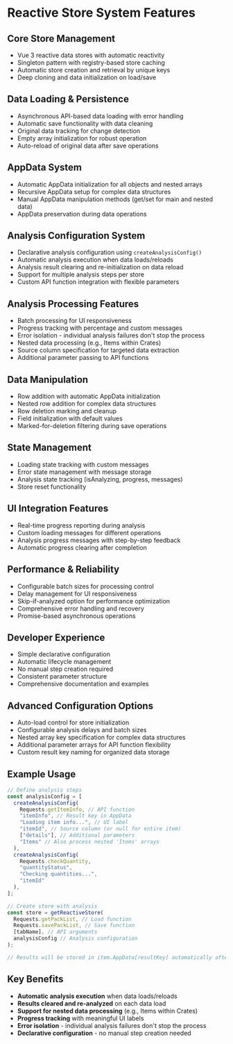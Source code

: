 # Reactive Store System Features

## Core Store Management

- Vue 3 reactive data stores with automatic reactivity
- Singleton pattern with registry-based store caching
- Automatic store creation and retrieval by unique keys
- Deep cloning and data initialization on load/save

## Data Loading & Persistence

- Asynchronous API-based data loading with error handling
- Automatic save functionality with data cleaning
- Original data tracking for change detection
- Empty array initialization for robust operation
- Auto-reload of original data after save operations

## AppData System

- Automatic AppData initialization for all objects and nested arrays
- Recursive AppData setup for complex data structures
- Manual AppData manipulation methods (get/set for main and nested data)
- AppData preservation during data operations

## Analysis Configuration System

- Declarative analysis configuration using `createAnalysisConfig()`
- Automatic analysis execution when data loads/reloads
- Analysis result clearing and re-initialization on data reload
- Support for multiple analysis steps per store
- Custom API function integration with flexible parameters

## Analysis Processing Features

- Batch processing for UI responsiveness
- Progress tracking with percentage and custom messages
- Error isolation - individual analysis failures don't stop the process
- Nested data processing (e.g., Items within Crates)
- Source column specification for targeted data extraction
- Additional parameter passing to API functions

## Data Manipulation

- Row addition with automatic AppData initialization
- Nested row addition for complex data structures
- Row deletion marking and cleanup
- Field initialization with default values
- Marked-for-deletion filtering during save operations

## State Management

- Loading state tracking with custom messages
- Error state management with message storage
- Analysis state tracking (isAnalyzing, progress, messages)
- Store reset functionality

## UI Integration Features

- Real-time progress reporting during analysis
- Custom loading messages for different operations
- Analysis progress messages with step-by-step feedback
- Automatic progress clearing after completion

## Performance & Reliability

- Configurable batch sizes for processing control
- Delay management for UI responsiveness
- Skip-if-analyzed option for performance optimization
- Comprehensive error handling and recovery
- Promise-based asynchronous operations

## Developer Experience

- Simple declarative configuration
- Automatic lifecycle management
- No manual step creation required
- Consistent parameter structure
- Comprehensive documentation and examples

## Advanced Configuration Options

- Auto-load control for store initialization
- Configurable analysis delays and batch sizes
- Nested array key specification for complex data structures
- Additional parameter arrays for API function flexibility
- Custom result key naming for organized data storage

## Example Usage

```javascript
// Define analysis steps
const analysisConfig = [
  createAnalysisConfig(
    Requests.getItemInfo, // API function
    "itemInfo", // Result key in AppData
    "Loading item info...", // UI label
    "itemId", // Source column (or null for entire item)
    ["details"], // Additional parameters
    "Items" // Also process nested 'Items' arrays
  ),
  createAnalysisConfig(
    Requests.checkQuantity,
    "quantityStatus",
    "Checking quantities...",
    "itemId"
  ),
];

// Create store with analysis
const store = getReactiveStore(
  Requests.getPackList, // Load function
  Requests.savePackList, // Save function
  [tabName], // API arguments
  analysisConfig // Analysis configuration
);

// Results will be stored in item.AppData[resultKey] automatically after data loads
```

## Key Benefits

- **Automatic analysis execution** when data loads/reloads
- **Results cleared and re-analyzed** on each data load
- **Support for nested data processing** (e.g., Items within Crates)
- **Progress tracking** with meaningful UI labels
- **Error isolation** - individual analysis failures don't stop the process
- **Declarative configuration** - no manual step creation needed
